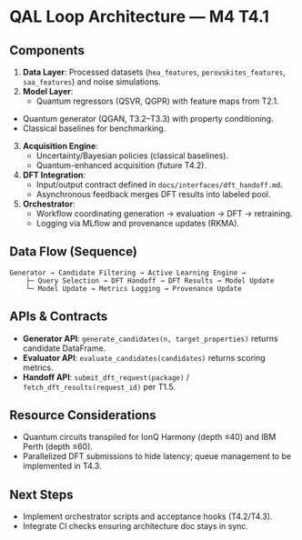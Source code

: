 # QAL Loop Architecture — M4 T4.1

## Components
1. **Data Layer**: Processed datasets (`hea_features`, `perovskites_features`, `saa_features`) and noise simulations.
2. **Model Layer**:
   - Quantum regressors (QSVR, QGPR) with feature maps from T2.1.
  - Quantum generator (QGAN, T3.2–T3.3) with property conditioning.
   - Classical baselines for benchmarking.
3. **Acquisition Engine**:
   - Uncertainty/Bayesian policies (classical baselines).
   - Quantum-enhanced acquisition (future T4.2).
4. **DFT Integration**:
   - Input/output contract defined in `docs/interfaces/dft_handoff.md`.
   - Asynchronous feedback merges DFT results into labeled pool.
5. **Orchestrator**:
   - Workflow coordinating generation → evaluation → DFT → retraining.
   - Logging via MLflow and provenance updates (RKMA).

## Data Flow (Sequence)
```
Generator → Candidate Filtering → Active Learning Engine →
    ├─ Query Selection → DFT Handoff → DFT Results → Model Update
    └─ Model Update → Metrics Logging → Provenance Update
```

## APIs & Contracts
- **Generator API**: `generate_candidates(n, target_properties)` returns candidate DataFrame.
- **Evaluator API**: `evaluate_candidates(candidates)` returns scoring metrics.
- **Handoff API**: `submit_dft_request(package)` / `fetch_dft_results(request_id)` per T1.5.

## Resource Considerations
- Quantum circuits transpiled for IonQ Harmony (depth ≤40) and IBM Perth (depth ≤60).
- Parallelized DFT submissions to hide latency; queue management to be implemented in T4.3.

## Next Steps
- Implement orchestrator scripts and acceptance hooks (T4.2/T4.3).
- Integrate CI checks ensuring architecture doc stays in sync.

